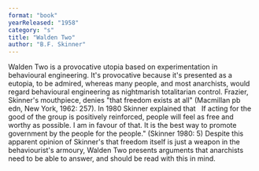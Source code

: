 ```yaml
---
format: "book"
yearReleased: "1958"
category: "s"
title: "Walden Two"
author: "B.F. Skinner"
---
```

 Walden Two is a provocative utopia based on experimentation in  behavioural engineering. It's provocative because it's presented as a eutopia,  to be admired, whereas many people, and most anarchists, would regard  behavioural engineering as nightmarish totalitarian control. Frazier, Skinner's  mouthpiece, denies "that freedom exists at all" (Macmillan pb edn, New York,  1962: 257). In 1980 Skinner explained that
  
 If acting for the good of the group is positively reinforced, people will feel  as free and worthy as possible. I am in favour of that. It is the best way to  promote government by the people for the people." (Skinner 1980: 5)
 Despite this apparent opinion of Skinner's that freedom itself is  just a weapon in the behaviourist's armoury, Walden Two presents  arguments that anarchists need to be able to answer, and should be read with  this in mind.
  